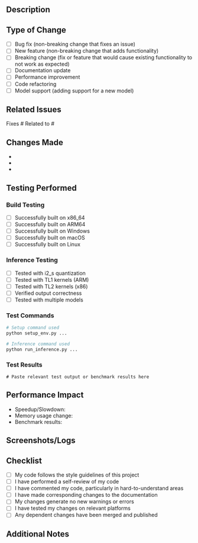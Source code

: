 ## Description
<!-- Provide a clear and concise description of your changes -->

## Type of Change
<!-- Mark the relevant option with an [x] -->
- [ ] Bug fix (non-breaking change that fixes an issue)
- [ ] New feature (non-breaking change that adds functionality)
- [ ] Breaking change (fix or feature that would cause existing functionality to not work as expected)
- [ ] Documentation update
- [ ] Performance improvement
- [ ] Code refactoring
- [ ] Model support (adding support for a new model)

## Related Issues
<!-- Link any related issues using #issue_number -->
Fixes #
Related to #

## Changes Made
<!-- List the key changes made in this PR -->
- 
- 
- 

## Testing Performed
<!-- Describe the testing you've done -->

### Build Testing
- [ ] Successfully built on x86_64
- [ ] Successfully built on ARM64
- [ ] Successfully built on Windows
- [ ] Successfully built on macOS
- [ ] Successfully built on Linux

### Inference Testing
- [ ] Tested with i2_s quantization
- [ ] Tested with TL1 kernels (ARM)
- [ ] Tested with TL2 kernels (x86)
- [ ] Verified output correctness
- [ ] Tested with multiple models

### Test Commands
```bash
# Setup command used
python setup_env.py ...

# Inference command used
python run_inference.py ...
```

### Test Results
```
# Paste relevant test output or benchmark results here
```

## Performance Impact
<!-- If applicable, describe any performance changes -->
- Speedup/Slowdown: 
- Memory usage change: 
- Benchmark results: 

## Screenshots/Logs
<!-- If applicable, add screenshots or logs to help explain your changes -->

## Checklist
<!-- Mark completed items with an [x] -->
- [ ] My code follows the style guidelines of this project
- [ ] I have performed a self-review of my code
- [ ] I have commented my code, particularly in hard-to-understand areas
- [ ] I have made corresponding changes to the documentation
- [ ] My changes generate no new warnings or errors
- [ ] I have tested my changes on relevant platforms
- [ ] Any dependent changes have been merged and published

## Additional Notes
<!-- Add any other context about the PR here -->
